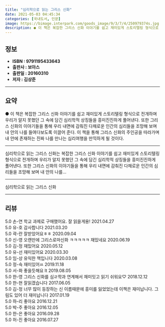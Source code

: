 ```yaml
---
title: "심리학으로 읽는 그리스 신화"
date: 2021-05-03 04:45:34
categories: [국내도서, 인문]
image: https://bimage.interpark.com/goods_image/9/3/7/4/250979374s.jpg
description: ● 이 책은 복잡한 그리스 신화 이야기를 쉽고 재미있게 스토리텔링 형식으로 전개하며 우리가 알지 못했던 그 속에 담긴 심리학적 상징들을 흥미진진하게 풀어낸다. 또한 그리스 신화의 이야기들을 통해 우리 내면에 감춰진 다채로운 인간의 심리들을 조망해 보며 내 안의 나를 들여다보도록 이끌어
---
```


## **정보**

- **ISBN : 9791195433643**
- **출판사 : 보아스**
- **출판일 : 20160310**
- **저자 : 김상준**

------



## **요약**

●  이 책은 복잡한 그리스 신화 이야기를 쉽고 재미있게 스토리텔링 형식으로 전개하며 우리가 알지 못했던 그 속에 담긴 심리학적 상징들을 흥미진진하게 풀어낸다. 또한 그리스 신화의 이야기들을 통해 우리 내면에 감춰진 다채로운 인간의 심리들을 조망해 보며 내 안의 나를 들여다보도록 이끌어 준다. 이 책을 통해 그리스 신화의 주인공을 따라가며 내 안에 존재하는 진짜 나를 만나는 심리여행을 만끽하게 될 것이다.

------

심리학으로 읽는 그리스 신화는 복잡한 그리스 신화 이야기를 쉽고 재미있게 스토리텔링 형식으로 전개하며 우리가 알지 못했던 그 속에 담긴 심리학적 상징들을 흥미진진하게 풀어낸다. 또한 그리스 신화의 이야기들을 통해 우리 내면에 감춰진 다채로운 인간의 심리들을 조망해 보며 내 안의 나를... 

------


심리학으로 읽는 그리스 신화 

------


## **리뷰** 

5.0 손-연 학교 과제로 구매했어요. 잘 읽을게용! 2021.04.27 <br/>5.0 유-호 감사합니다  2021.03.20 <br/>5.0 곽-란 잘받았어요ㅎㅎ 2020.09.04 <br/>5.0 신-영 오랜만에 그리스로마신화 ㅋㅋㅋㅋㅋ 재밌네요 2020.06.19 <br/>5.0 김-정 재밌어요 2020.05.12 <br/>5.0 유-선 재미있어요 2020.03.30 <br/>5.0 임-상 유익한 책입니다 2020.03.08 <br/>5.0 정-숙 재미있어ㅛ 2019.11.18 <br/>5.0 서-화 좋을듯해요 lt 2019.08.05 <br/>5.0 한-영 그리스 신화를 심ㄹ학과 연계해서 재미잇고 읽기 쉬워요♡ 2018.12.12 <br/>5.0 한-현 잘읽겠습니다 2017.06.05 <br/>5.0 김-정 너무 많이 등장하는 신 이름때문에 흥미를 잃었었는데  이책은 재미납니다. 그림도 있어 더 재미납니다 2017.01.19 <br/>5.0 하-리 좋아요 2016.12.21 <br/>5.0 박-주 좋아요 2016.12.05 <br/>5.0 한-은 좋아요 2016.09.28 <br/>5.0 허-진 좋아요 2016.07.27 <br/>